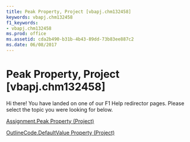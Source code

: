 ```yaml
---
title: Peak Property, Project [vbapj.chm132458]
keywords: vbapj.chm132458
f1_keywords:
- vbapj.chm132458
ms.prod: office
ms.assetid: cda2b490-b31b-4b43-89dd-73b83ee887c2
ms.date: 06/08/2017
---
```



# Peak Property, Project [vbapj.chm132458]

Hi there! You have landed on one of our F1 Help redirector pages. Please select the topic you were looking for below.

[Assignment.Peak Property (Project)](http://msdn.microsoft.com/library/52b5d301-6034-b207-c5ae-dfadb56ecd73%28Office.15%29.aspx)

[OutlineCode.DefaultValue Property (Project)](http://msdn.microsoft.com/library/8b62d945-d98c-923c-2829-e50e51cd45b6%28Office.15%29.aspx)


